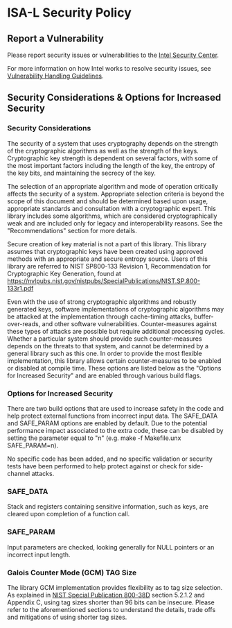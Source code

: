 # ISA-L Security Policy

## Report a Vulnerability

Please report security issues or vulnerabilities to the [Intel Security Center].

For more information on how Intel works to resolve security issues, see
[Vulnerability Handling Guidelines].

[Intel Security Center]:https://www.intel.com/security
[Vulnerability Handling Guidelines]:https://www.intel.com/content/www/us/en/security-center/vulnerability-handling-guidelines.html

## Security Considerations & Options for Increased Security

### Security Considerations
The security of a system that uses cryptography depends on the strength of
the cryptographic algorithms as well as the strength of the keys.
Cryptographic key strength is dependent on several factors, with some of the
most important factors including the length of the key, the entropy of the key
bits, and maintaining the secrecy of the key.

The selection of an appropriate algorithm and mode of operation critically
affects the security of a system. Appropriate selection criteria is beyond the
scope of this document and should be determined based upon usage, appropriate
standards and consultation with a cryptographic expert. This library includes some
algorithms, which are considered cryptographically weak and are included only
for legacy and interoperability reasons. See the "Recommendations" section for
more details.

Secure creation of key material is not a part of this library. This library
assumes that cryptographic keys have been created using approved methods with
an appropriate and secure entropy source. Users of this library are
referred to NIST SP800-133 Revision 1, Recommendation for Cryptographic Key
Generation, found at https://nvlpubs.nist.gov/nistpubs/SpecialPublications/NIST.SP.800-133r1.pdf

Even with the use of strong cryptographic algorithms and robustly generated
keys, software implementations of cryptographic algorithms may be attacked
at the implementation through cache-timing attacks, buffer-over-reads, and
other software vulnerabilities. Counter-measures against these types of
attacks are possible but require additional processing cycles. Whether a
particular system should provide such counter-measures depends on the threats
to that system, and cannot be determined by a general library such as this
one. In order to provide the most flexible implementation, this library allows
certain counter-measures to be enabled or disabled at compile time. These
options are listed below as the "Options for Increased Security" and are
enabled through various build flags.

### Options for Increased Security

There are two build options that are used to increase safety in
the code and help protect external functions from incorrect input data.
The SAFE_DATA and SAFE_PARAM options are enabled by default.
Due to the potential performance impact associated to the extra code, these
can be disabled by setting the parameter equal to "n" (e.g. make -f Makefile.unx SAFE_PARAM=n).

No specific code has been added, and no specific validation or security
tests have been performed to help protect against or check for side-channel
attacks.

### SAFE_DATA

Stack and registers containing sensitive information, such as keys, are
cleared upon completion of a function call.

### SAFE_PARAM

Input parameters are checked, looking generally for NULL pointers or an incorrect input length.

### Galois Counter Mode (GCM) TAG Size

The library GCM implementation provides flexibility as to tag size selection.
As explained in [NIST Special Publication 800-38D](https://csrc.nist.gov/publications/detail/sp/800-38d/final) section 5.2.1.2 and Appendix C, using tag sizes shorter than 96 bits can be insecure.
Please refer to the aforementioned sections to understand the details, trade offs and mitigations of using shorter tag sizes.

